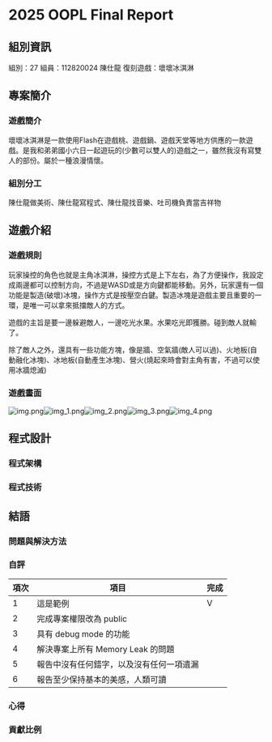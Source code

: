 # 2025 OOPL Final Report

## 組別資訊

組別：27
組員：112820024 陳仕龍
復刻遊戲：壞壞冰淇淋

## 專案簡介

### 遊戲簡介
壞壞冰淇淋是一款使用Flash在遊戲桃、遊戲鍋、遊戲天堂等地方供應的一款遊戲。是我和弟弟國小六日一起遊玩的(少數可以雙人的)遊戲之一，雖然我沒有寫雙人的部份。屬於一種浪漫情懷。
### 組別分工
陳仕龍做美術、陳仕龍寫程式、陳仕龍找音樂、吐司機負責當吉祥物
## 遊戲介紹

### 遊戲規則
玩家操控的角色也就是主角冰淇淋，操控方式是上下左右，為了方便操作，我設定成兩邊都可以控制方向，不過是WASD或是方向鍵都能移動。另外，玩家還有一個功能是製造(破壞)冰塊，操作方式是按壓空白鍵。製造冰塊是遊戲主要且重要的一環，是唯一可以拿來抵擋敵人的方式。

遊戲的主旨是要一邊躲避敵人，一邊吃光水果。水果吃光即獲勝。碰到敵人就輸了。

除了敵人之外，還具有一些功能方塊，像是牆、空氣牆(敵人可以過)、火地板(自動融化冰塊)、冰地板(自動產生冰塊)、營火(燒起來時會對主角有害，不過可以使用冰牆熄滅)
### 遊戲畫面
![img.png](img.png)![img_1.png](img_1.png)![img_2.png](img_2.png)![img_3.png](img_3.png)![img_4.png](img_4.png)
## 程式設計

### 程式架構
### 程式技術

## 結語

### 問題與解決方法
### 自評

| 項次 | 項目                   | 完成 |
|------|------------------------|-------|
| 1    | 這是範例 |  V  |
| 2    | 完成專案權限改為 public |    |
| 3    | 具有 debug mode 的功能  |    |
| 4    | 解決專案上所有 Memory Leak 的問題  |    |
| 5    | 報告中沒有任何錯字，以及沒有任何一項遺漏  |    |
| 6    | 報告至少保持基本的美感，人類可讀  |    |

### 心得
### 貢獻比例